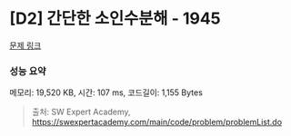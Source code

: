 # [D2] 간단한 소인수분해 - 1945 

[문제 링크](https://swexpertacademy.com/main/code/problem/problemDetail.do?contestProbId=AV5Pl0Q6ANQDFAUq) 

### 성능 요약

메모리: 19,520 KB, 시간: 107 ms, 코드길이: 1,155 Bytes



> 출처: SW Expert Academy, https://swexpertacademy.com/main/code/problem/problemList.do